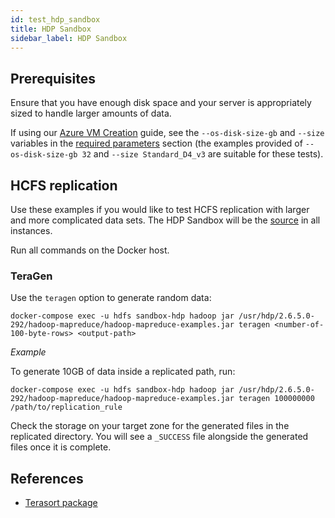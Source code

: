 ```yaml
---
id: test_hdp_sandbox
title: HDP Sandbox
sidebar_label: HDP Sandbox
---
```


## Prerequisites

Ensure that you have enough disk space and your server is appropriately sized to handle larger amounts of data.

If using our [Azure VM Creation](../preparation/azure_vm_creation.md) guide, see the `--os-disk-size-gb` and `--size` variables in the [required parameters](../preparation/azure_vm_creation.md#required-parameters) section (the examples provided of `--os-disk-size-gb 32` and `--size Standard_D4_v3` are suitable for these tests).

## HCFS replication

Use these examples if you would like to test HCFS replication with larger and more complicated data sets. The HDP Sandbox will be the [source](../../glossary/s.md#source) in all instances.

Run all commands on the Docker host.

### TeraGen

Use the `teragen` option to generate random data:

`docker-compose exec -u hdfs sandbox-hdp hadoop jar /usr/hdp/2.6.5.0-292/hadoop-mapreduce/hadoop-mapreduce-examples.jar teragen <number-of-100-byte-rows> <output-path>`

_Example_

To generate 10GB of data inside a replicated path, run:

`docker-compose exec -u hdfs sandbox-hdp hadoop jar /usr/hdp/2.6.5.0-292/hadoop-mapreduce/hadoop-mapreduce-examples.jar teragen 100000000 /path/to/replication_rule`

Check the storage on your target zone for the generated files in the replicated directory. You will see a `_SUCCESS` file alongside the generated files once it is complete.

[//]: <Blocked by DAP-343>

[//]: <### TeraSort>

[//]: <Use the `terasort` option to sort (i.e. organise) the generated data in to a replicated path:>

[//]: <`docker-compose exec -u hdfs sandbox-hdp hadoop jar /usr/hdp/2.6.5.0-292/hadoop-mapreduce/hadoop-mapreduce-examples.jar terasort input-path replicated-path`>

[//]: <_Example_>

[//]: <To sort the data from the staging directory in to a replicated path, run:>

[//]: <`docker-compose exec -u hdfs sandbox-hdp hadoop jar /usr/hdp/2.6.5.0-292/hadoop-mapreduce/hadoop-mapreduce-examples.jar terasort /staging_dir /path/to/replication_rule`>

[//]: <Check the storage on your target zone for the generated files in the replicated directory.>

[//]: <### TeraValidate (optional)>

[//]: <Use the `teravalidate` option to test that the data in the replicated path is now globally sorted:>

[//]: <`docker-compose exec -u hdfs sandbox-hdp hadoop jar /usr/hdp/2.6.5.0-292/hadoop-mapreduce/hadoop-mapreduce-examples.jar teravalidate replicated-path teravalidate-output-path`>

[//]: <If everything is correctly sorted, the `teravalidate-output-path` should be empty (it will only contain files when keys are out of order).>

[//]: <_Example_>

[//]: <`docker-compose exec -u hdfs sandbox-hdp hadoop jar /usr/hdp/2.6.5.0-292/hadoop-mapreduce/hadoop-mapreduce-examples.jar teravalidate /path/to/replication_rule /teravalidate_output`>

## References

* [Terasort package](https://hadoop.apache.org/docs/r2.7.3/api/org/apache/hadoop/examples/terasort/package-summary.html)
